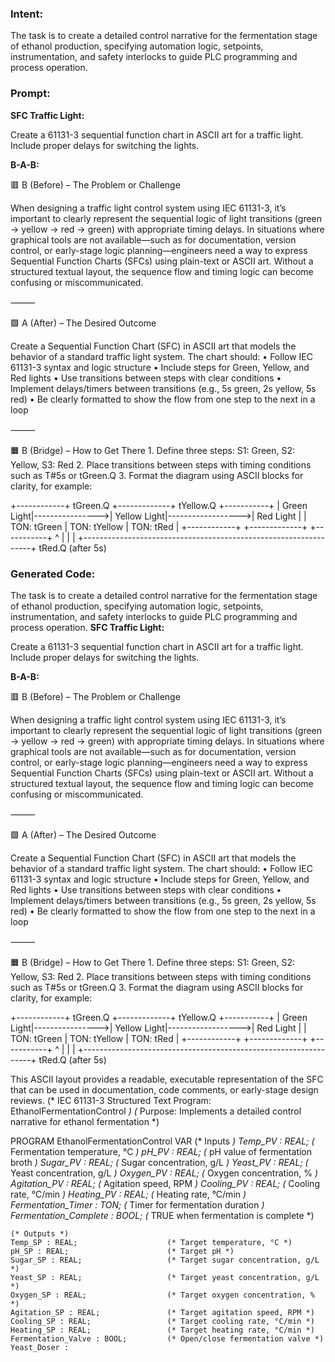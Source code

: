 ### Intent:
The task is to create a detailed control narrative for the fermentation stage of ethanol production, specifying automation logic, setpoints, instrumentation, and safety interlocks to guide PLC programming and process operation.

### Prompt:
**SFC Traffic Light:**

Create a 61131-3 sequential function chart in ASCII art for a traffic light. Include proper delays for switching the lights.

**B-A-B:**

🟥 B (Before) – The Problem or Challenge

When designing a traffic light control system using IEC 61131-3, it’s important to clearly represent the sequential logic of light transitions (green → yellow → red → green) with appropriate timing delays. In situations where graphical tools are not available—such as for documentation, version control, or early-stage logic planning—engineers need a way to express Sequential Function Charts (SFCs) using plain-text or ASCII art. Without a structured textual layout, the sequence flow and timing logic can become confusing or miscommunicated.

⸻

🟩 A (After) – The Desired Outcome

Create a Sequential Function Chart (SFC) in ASCII art that models the behavior of a standard traffic light system. The chart should:
	•	Follow IEC 61131-3 syntax and logic structure
	•	Include steps for Green, Yellow, and Red lights
	•	Use transitions between steps with clear conditions
	•	Implement delays/timers between transitions (e.g., 5s green, 2s yellow, 5s red)
	•	Be clearly formatted to show the flow from one step to the next in a loop

⸻

🟧 B (Bridge) – How to Get There
	1.	Define three steps: S1: Green, S2: Yellow, S3: Red
	2.	Place transitions between steps with timing conditions such as T#5s or tGreen.Q
	3.	Format the diagram using ASCII blocks for clarity, for example:

 +------------+     tGreen.Q     +-------------+     tYellow.Q     +-----------+
| Green Light|---------------->| Yellow Light|------------------>| Red Light |
|  TON: tGreen                  |  TON: tYellow                 |  TON: tRed |
+------------+                 +-------------+                 +-----------+
        ^                                                                 |
        |                                                                 |
        +-----------------------------------------------------------------+
                         tRed.Q (after 5s)

### Generated Code:
The task is to create a detailed control narrative for the fermentation stage of ethanol production, specifying automation logic, setpoints, instrumentation, and safety interlocks to guide PLC programming and process operation.
**SFC Traffic Light:**

Create a 61131-3 sequential function chart in ASCII art for a traffic light. Include proper delays for switching the lights.

**B-A-B:**

🟥 B (Before) – The Problem or Challenge

When designing a traffic light control system using IEC 61131-3, it’s important to clearly represent the sequential logic of light transitions (green → yellow → red → green) with appropriate timing delays. In situations where graphical tools are not available—such as for documentation, version control, or early-stage logic planning—engineers need a way to express Sequential Function Charts (SFCs) using plain-text or ASCII art. Without a structured textual layout, the sequence flow and timing logic can become confusing or miscommunicated.

⸻

🟩 A (After) – The Desired Outcome

Create a Sequential Function Chart (SFC) in ASCII art that models the behavior of a standard traffic light system. The chart should:
	•	Follow IEC 61131-3 syntax and logic structure
	•	Include steps for Green, Yellow, and Red lights
	•	Use transitions between steps with clear conditions
	•	Implement delays/timers between transitions (e.g., 5s green, 2s yellow, 5s red)
	•	Be clearly formatted to show the flow from one step to the next in a loop

⸻

🟧 B (Bridge) – How to Get There
	1.	Define three steps: S1: Green, S2: Yellow, S3: Red
	2.	Place transitions between steps with timing conditions such as T#5s or tGreen.Q
	3.	Format the diagram using ASCII blocks for clarity, for example:

 +------------+     tGreen.Q     +-------------+     tYellow.Q     +-----------+
| Green Light|---------------->| Yellow Light|------------------>| Red Light |
|  TON: tGreen                  |  TON: tYellow                 |  TON: tRed |
+------------+                 +-------------+                 +-----------+
        ^                                                                 |
        |                                                                 |
        +-----------------------------------------------------------------+
                         tRed.Q (after 5s)

This ASCII layout provides a readable, executable representation of the SFC that can be used in documentation, code comments, or early-stage design reviews.
(* IEC 61131-3 Structured Text Program: EthanolFermentationControl *)
(* Purpose: Implements a detailed control narrative for ethanol fermentation *)

PROGRAM EthanolFermentationControl
VAR
    (* Inputs *)
    Temp_PV : REAL;                    (* Fermentation temperature, °C *)
    pH_PV : REAL;                      (* pH value of fermentation broth *)
    Sugar_PV : REAL;                   (* Sugar concentration, g/L *)
    Yeast_PV : REAL;                   (* Yeast concentration, g/L *)
    Oxygen_PV : REAL;                  (* Oxygen concentration, % *)
    Agitation_PV : REAL;               (* Agitation speed, RPM *)
    Cooling_PV : REAL;                 (* Cooling rate, °C/min *)
    Heating_PV : REAL;                 (* Heating rate, °C/min *)
    Fermentation_Timer : TON;          (* Timer for fermentation duration *)
    Fermentation_Complete : BOOL;      (* TRUE when fermentation is complete *)
    
    (* Outputs *)
    Temp_SP : REAL;                    (* Target temperature, °C *)
    pH_SP : REAL;                      (* Target pH *)
    Sugar_SP : REAL;                   (* Target sugar concentration, g/L *)
    Yeast_SP : REAL;                   (* Target yeast concentration, g/L *)
    Oxygen_SP : REAL;                  (* Target oxygen concentration, % *)
    Agitation_SP : REAL;               (* Target agitation speed, RPM *)
    Cooling_SP : REAL;                 (* Target cooling rate, °C/min *)
    Heating_SP : REAL;                 (* Target heating rate, °C/min *)
    Fermentation_Valve : BOOL;         (* Open/close fermentation valve *)
    Yeast_Doser :
